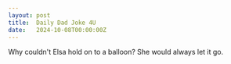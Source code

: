 ```yaml
---
layout: post
title:  Daily Dad Joke 4U
date:   2024-10-08T00:00:00Z
---
```

Why couldn't Elsa hold on to a balloon? She would always let it go.
